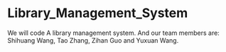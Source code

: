 # Library_Management_System
We will code A library management system. And our team members are: Shihuang Wang, Tao Zhang, Zihan Guo and Yuxuan Wang.
